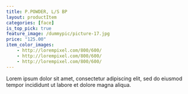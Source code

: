 ```yaml
---
title: P.POWDER, L/S BP
layout: productItem
categories: [face]
is_top_pick: true
feature_image: /dummypic/picture-17.jpg
price: "125.00"
item_color_images:
    - http://lorempixel.com/800/600/
    - http://lorempixel.com/800/600/
    - http://lorempixel.com/800/600/
---
```


Lorem ipsum dolor sit amet, consectetur adipiscing elit, sed do eiusmod tempor incididunt ut labore et dolore magna aliqua.
